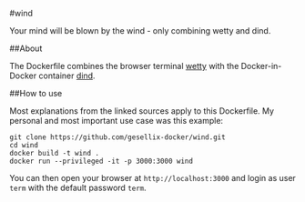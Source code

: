 #wind

Your mind will be blown by the wind - only combining wetty and dind.


##About

The Dockerfile combines the browser terminal [wetty](https://github.com/krishnasrinivas/wetty) with the Docker-in-Docker container [dind](https://github.com/jpetazzo/dind).

##How to use

Most explanations from the linked sources apply to this Dockerfile. My personal and most important use case was this example:

```
git clone https://github.com/gesellix-docker/wind.git
cd wind
docker build -t wind .
docker run --privileged -it -p 3000:3000 wind
```

You can then open your browser at `http://localhost:3000` and login as user `term` with the default password `term`.
